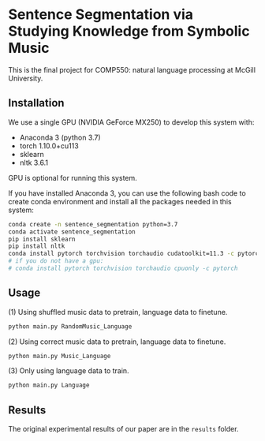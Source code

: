 # Sentence Segmentation via Studying Knowledge from Symbolic Music

This is the final project for COMP550: natural language processing at McGill University.

## Installation

We use a single GPU (NVIDIA GeForce MX250) to develop this system with:
- Anaconda 3 (python 3.7)
- torch 1.10.0+cu113
- sklearn
- nltk 3.6.1

GPU is optional for running this system.

If you have installed Anaconda 3, you can use the following bash code to create conda environment and install all the packages needed in this system:

```bash
conda create -n sentence_segmentation python=3.7
conda activate sentence_segmentation
pip install sklearn
pip install nltk
conda install pytorch torchvision torchaudio cudatoolkit=11.3 -c pytorch
# if you do not have a gpu:
# conda install pytorch torchvision torchaudio cpuonly -c pytorch
```

## Usage

(1) Using shuffled music data to pretrain, language data to finetune.

```bash
python main.py RandomMusic_Language
```

(2) Using correct music data to pretrain, language data to finetune.
```bash
python main.py Music_Language
```

(3) Only using language data to train.

```bash
python main.py Language
```

## Results

The original experimental results of our paper are in the `results` folder.
